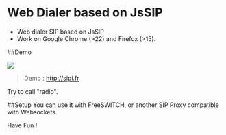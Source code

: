 Web Dialer based on JsSIP
===============

 * Web dialer SIP based on JsSIP 
 * Work on Google Chrome (>22) and Firefox (>15).

##Demo

![](http://direct_public_image_url)

>Demo : http://sipi.fr

Try to call "radio".

##Setup
You can use it with FreeSWITCH, or another SIP Proxy compatible with Websockets.

Have Fun !
